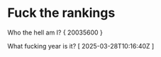 # Fuck the rankings

Who the hell am I?
{ 20035600 }

What fucking year is it?
[ 2025-03-28T10:16:40Z ]
